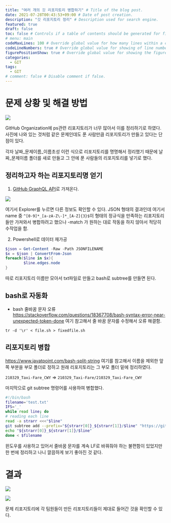 ```yaml
---
title: "여러 개의 깃 리포지토리 병합하기" # Title of the blog post.
date: 2021-07-28T00:43:53+09:00 # Date of post creation.
description: "깃 리포지토리 정리" # Description used for search engine.
featured: true
draft: false
toc: false # Controls if a table of contents should be generated for first-level links automatically.
# menu: main
codeMaxLines: 100 # Override global value for how many lines within a code block before auto-collapsing.
codeLineNumbers: true # Override global value for showing of line numbers within code block.
figurePositionShow: true # Override global value for showing the figure label.
categories:
  - GIT
tags:
  - GIT
# comment: false # Disable comment if false.
---
```


# 문제 상황 및 해결 방법

![](/images/github_organzation_problem.PNG)

GitHub Organization에 ps관련 리포지토리가 너무 많아서 이를 정리하기로 하였다. 사진에 나와 있는 것처럼 같은 문제인데도 푼 사람만큼 리포지토리가 만들고 있다는 단점이 있다.

각자 날짜_문제이름_이름초성 이런 식으로 리포지토리를 명명해서 정리했기 때문에 날짜_문제이름 폴더를 새로 만들고 그 안에 푼 사람들의 리포지토리를 넣기로 했다.

## 정리하고자 하는 리포지토리명 얻기

1. [GitHub GraphQL API](https://docs.github.com/en/graphql/overview/explorer)로 가져온다.

![](/images/github_graphqlapi_result1.PNG)

여기서 Explorer를 누르면 다른 정보도 확인할 수 있다. JSON 형태의 결과인데 여기서 name 중 `^[0-9]*_[a-zA-Z\-]*_[A-Z]{3}$`이 형태의 정규식을 만족하는 리포지토리들만 가져와서 병합하려고 했으나 -match 가 원하는 대로 작동을 하지 않아서 적당히 수작업을 함.

2. Powershell로 데이터 재가공
```powershell
$json = Get-Content -Raw -Path JSONFILENAME
$x = $json | ConvertFrom-Json
foreach($line in $x){
        $line.edges.node
}
```
따로 리포지토리 이름만 모아서 txt파일로 만들고 bash로 subtree를 만들면 된다.

## bash로 자동화

- bash 줄바꿈 문자 오류
https://stackoverflow.com/questions/18367708/bash-syntax-error-near-unexpected-token-done
여기 참고해서 줄 바꿈 문자를 수정해서 오류 해결함.

`tr -d '\r' < file.sh > fixedfile.sh`

## 리포지토리 병합
https://www.javatpoint.com/bash-split-string
여기를 참고해서 이름을 제외한 앞쪽 부분을 부모 폴더로 정하고 원래 리포지토리는 그 부모 폴더 밑에 정리하였다.

`210329_Taxi-Fare_CWY` => `210329_Taxi-Fare/210329_Taxi-Fare_CWY`

마지막으로 git subtree 명령어를 사용하여 병합했다.

```bash
#!/bin/bash
filename='test.txt'
IFS='_'
while read line; do
# reading each line
read -a strarr <<<"$line"
git subtree add --prefix="${strarr[0]}_${strarr[1]}/$line" "https://github.com/kalgory/$line.git" main
echo "${strarr[0]}_${strarr[1]}/$line"
done < $filename
```
윈도우를 사용하고 있어서 줄바꿈 문자를 계속 LF로 바꿔줘야 하는 불편함이 있었지만 한 번에 정리하고 나니 깔끔하게 보기 좋아진 것 같다. 

# 결과

![](/images/github_organzation_result1.PNG)

![](/images/github_organzation_result2.PNG)

문제 리포지토리에 각 팀원들이 만든 리포지토리들이 제대로 들어간 것을 확인할 수 있다.